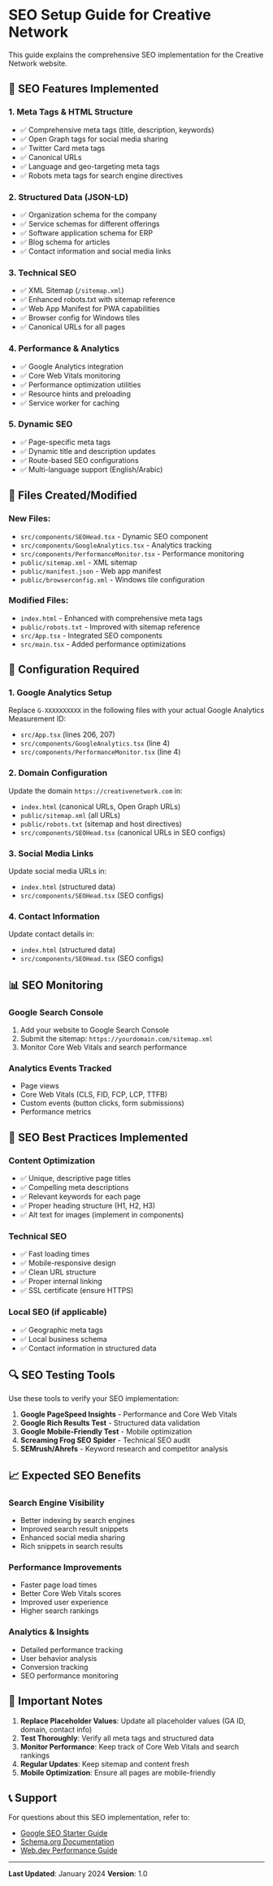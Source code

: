 # SEO Setup Guide for Creative Network

This guide explains the comprehensive SEO implementation for the Creative Network website.

## 🚀 SEO Features Implemented

### 1. Meta Tags & HTML Structure
- ✅ Comprehensive meta tags (title, description, keywords)
- ✅ Open Graph tags for social media sharing
- ✅ Twitter Card meta tags
- ✅ Canonical URLs
- ✅ Language and geo-targeting meta tags
- ✅ Robots meta tags for search engine directives

### 2. Structured Data (JSON-LD)
- ✅ Organization schema for the company
- ✅ Service schemas for different offerings
- ✅ Software application schema for ERP
- ✅ Blog schema for articles
- ✅ Contact information and social media links

### 3. Technical SEO
- ✅ XML Sitemap (`/sitemap.xml`)
- ✅ Enhanced robots.txt with sitemap reference
- ✅ Web App Manifest for PWA capabilities
- ✅ Browser config for Windows tiles
- ✅ Canonical URLs for all pages

### 4. Performance & Analytics
- ✅ Google Analytics integration
- ✅ Core Web Vitals monitoring
- ✅ Performance optimization utilities
- ✅ Resource hints and preloading
- ✅ Service worker for caching

### 5. Dynamic SEO
- ✅ Page-specific meta tags
- ✅ Dynamic title and description updates
- ✅ Route-based SEO configurations
- ✅ Multi-language support (English/Arabic)

## 📁 Files Created/Modified

### New Files:
- `src/components/SEOHead.tsx` - Dynamic SEO component
- `src/components/GoogleAnalytics.tsx` - Analytics tracking
- `src/components/PerformanceMonitor.tsx` - Performance monitoring
- `public/sitemap.xml` - XML sitemap
- `public/manifest.json` - Web app manifest
- `public/browserconfig.xml` - Windows tile configuration

### Modified Files:
- `index.html` - Enhanced with comprehensive meta tags
- `public/robots.txt` - Improved with sitemap reference
- `src/App.tsx` - Integrated SEO components
- `src/main.tsx` - Added performance optimizations

## 🔧 Configuration Required

### 1. Google Analytics Setup
Replace `G-XXXXXXXXXX` in the following files with your actual Google Analytics Measurement ID:
- `src/App.tsx` (lines 206, 207)
- `src/components/GoogleAnalytics.tsx` (line 4)
- `src/components/PerformanceMonitor.tsx` (line 4)

### 2. Domain Configuration
Update the domain `https://creativenetwork.com` in:
- `index.html` (canonical URLs, Open Graph URLs)
- `public/sitemap.xml` (all URLs)
- `public/robots.txt` (sitemap and host directives)
- `src/components/SEOHead.tsx` (canonical URLs in SEO configs)

### 3. Social Media Links
Update social media URLs in:
- `index.html` (structured data)
- `src/components/SEOHead.tsx` (SEO configs)

### 4. Contact Information
Update contact details in:
- `index.html` (structured data)
- `src/components/SEOHead.tsx` (SEO configs)

## 📊 SEO Monitoring

### Google Search Console
1. Add your website to Google Search Console
2. Submit the sitemap: `https://yourdomain.com/sitemap.xml`
3. Monitor Core Web Vitals and search performance

### Analytics Events Tracked
- Page views
- Core Web Vitals (CLS, FID, FCP, LCP, TTFB)
- Custom events (button clicks, form submissions)
- Performance metrics

## 🎯 SEO Best Practices Implemented

### Content Optimization
- ✅ Unique, descriptive page titles
- ✅ Compelling meta descriptions
- ✅ Relevant keywords for each page
- ✅ Proper heading structure (H1, H2, H3)
- ✅ Alt text for images (implement in components)

### Technical SEO
- ✅ Fast loading times
- ✅ Mobile-responsive design
- ✅ Clean URL structure
- ✅ Proper internal linking
- ✅ SSL certificate (ensure HTTPS)

### Local SEO (if applicable)
- ✅ Geographic meta tags
- ✅ Local business schema
- ✅ Contact information in structured data

## 🔍 SEO Testing Tools

Use these tools to verify your SEO implementation:

1. **Google PageSpeed Insights** - Performance and Core Web Vitals
2. **Google Rich Results Test** - Structured data validation
3. **Google Mobile-Friendly Test** - Mobile optimization
4. **Screaming Frog SEO Spider** - Technical SEO audit
5. **SEMrush/Ahrefs** - Keyword research and competitor analysis

## 📈 Expected SEO Benefits

### Search Engine Visibility
- Better indexing by search engines
- Improved search result snippets
- Enhanced social media sharing
- Rich snippets in search results

### Performance Improvements
- Faster page load times
- Better Core Web Vitals scores
- Improved user experience
- Higher search rankings

### Analytics & Insights
- Detailed performance tracking
- User behavior analysis
- Conversion tracking
- SEO performance monitoring

## 🚨 Important Notes

1. **Replace Placeholder Values**: Update all placeholder values (GA ID, domain, contact info)
2. **Test Thoroughly**: Verify all meta tags and structured data
3. **Monitor Performance**: Keep track of Core Web Vitals and search rankings
4. **Regular Updates**: Keep sitemap and content fresh
5. **Mobile Optimization**: Ensure all pages are mobile-friendly

## 📞 Support

For questions about this SEO implementation, refer to:
- [Google SEO Starter Guide](https://developers.google.com/search/docs/beginner/seo-starter-guide)
- [Schema.org Documentation](https://schema.org/)
- [Web.dev Performance Guide](https://web.dev/performance/)

---

**Last Updated**: January 2024
**Version**: 1.0
